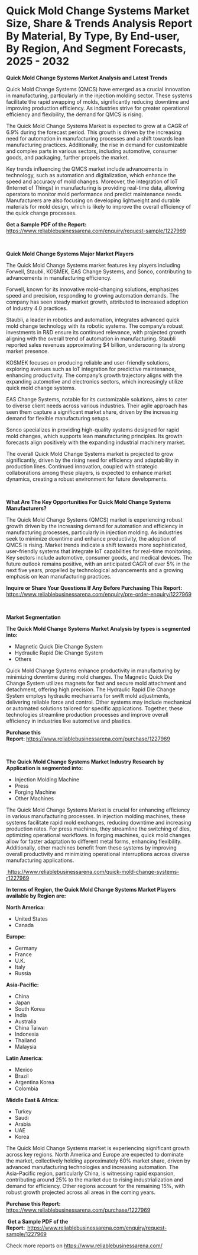 <p><h1>Quick Mold Change Systems Market Size, Share & Trends Analysis Report By Material, By Type, By End-user, By Region, And Segment Forecasts, 2025 - 2032</h1></p><p><strong>Quick Mold Change Systems Market Analysis and Latest Trends</strong></p>
<p><p>Quick Mold Change Systems (QMCS) have emerged as a crucial innovation in manufacturing, particularly in the injection molding sector. These systems facilitate the rapid swapping of molds, significantly reducing downtime and improving production efficiency. As industries strive for greater operational efficiency and flexibility, the demand for QMCS is rising.</p><p>The Quick Mold Change Systems Market is expected to grow at a CAGR of 6.9% during the forecast period. This growth is driven by the increasing need for automation in manufacturing processes and a shift towards lean manufacturing practices. Additionally, the rise in demand for customizable and complex parts in various sectors, including automotive, consumer goods, and packaging, further propels the market.</p><p>Key trends influencing the QMCS market include advancements in technology, such as automation and digitalization, which enhance the speed and accuracy of mold changes. Moreover, the integration of IoT (Internet of Things) in manufacturing is providing real-time data, allowing operators to monitor mold performance and predict maintenance needs. Manufacturers are also focusing on developing lightweight and durable materials for mold design, which is likely to improve the overall efficiency of the quick change processes.</p></p>
<p><strong>Get a Sample PDF of the Report:&nbsp;</strong> <a href="https://www.reliablebusinessarena.com/enquiry/request-sample/1227969?utm_campaign=3272&utm_medium=2&utm_source=Github&utm_content=ia&utm_term=09042025&utm_id=quick-mold-change-systems">https://www.reliablebusinessarena.com/enquiry/request-sample/1227969</a></p>
<p>&nbsp;</p>
<p><strong>Quick Mold Change Systems Major Market Players</strong></p>
<p><p>The Quick Mold Change Systems market features key players including Forwell, Staubli, KOSMEK, EAS Change Systems, and Sonco, contributing to advancements in manufacturing efficiency. </p><p>Forwell, known for its innovative mold-changing solutions, emphasizes speed and precision, responding to growing automation demands. The company has seen steady market growth, attributed to increased adoption of Industry 4.0 practices. </p><p>Staubli, a leader in robotics and automation, integrates advanced quick mold change technology with its robotic systems. The company’s robust investments in R&D ensure its continued relevance, with projected growth aligning with the overall trend of automation in manufacturing. Staubli reported sales revenues approximating $4 billion, underscoring its strong market presence.</p><p>KOSMEK focuses on producing reliable and user-friendly solutions, exploring avenues such as IoT integration for predictive maintenance, enhancing productivity. The company’s growth trajectory aligns with the expanding automotive and electronics sectors, which increasingly utilize quick mold change systems.</p><p>EAS Change Systems, notable for its customizable solutions, aims to cater to diverse client needs across various industries. Their agile approach has seen them capture a significant market share, driven by the increasing demand for flexible manufacturing setups.</p><p>Sonco specializes in providing high-quality systems designed for rapid mold changes, which supports lean manufacturing principles. Its growth forecasts align positively with the expanding industrial machinery market.</p><p>The overall Quick Mold Change Systems market is projected to grow significantly, driven by the rising need for efficiency and adaptability in production lines. Continued innovation, coupled with strategic collaborations among these players, is expected to enhance market dynamics, creating a robust environment for future developments.</p></p>
<p>&nbsp;</p>
<p><strong>What Are The Key Opportunities For Quick Mold Change Systems Manufacturers?</strong></p>
<p><p>The Quick Mold Change Systems (QMCS) market is experiencing robust growth driven by the increasing demand for automation and efficiency in manufacturing processes, particularly in injection molding. As industries seek to minimize downtime and enhance productivity, the adoption of QMCS is rising. Market trends indicate a shift towards more sophisticated, user-friendly systems that integrate IoT capabilities for real-time monitoring. Key sectors include automotive, consumer goods, and medical devices. The future outlook remains positive, with an anticipated CAGR of over 5% in the next five years, propelled by technological advancements and a growing emphasis on lean manufacturing practices.</p></p>
<p><strong>Inquire or Share Your Questions If Any Before Purchasing This Report:</strong> <a href="https://www.reliablebusinessarena.com/enquiry/pre-order-enquiry/1227969?utm_campaign=3272&utm_medium=2&utm_source=Github&utm_content=ia&utm_term=09042025&utm_id=quick-mold-change-systems">https://www.reliablebusinessarena.com/enquiry/pre-order-enquiry/1227969</a></p>
<p>&nbsp;</p>
<p><strong>Market Segmentation</strong></p>
<p><strong>The Quick Mold Change Systems Market Analysis by types is segmented into:</strong></p>
<p><ul><li>Magnetic Quick Die Change System</li><li>Hydraulic Rapid Die Change System</li><li>Others</li></ul></p>
<p><p>Quick Mold Change Systems enhance productivity in manufacturing by minimizing downtime during mold changes. The Magnetic Quick Die Change System utilizes magnets for fast and secure mold attachment and detachment, offering high precision. The Hydraulic Rapid Die Change System employs hydraulic mechanisms for swift mold adjustments, delivering reliable force and control. Other systems may include mechanical or automated solutions tailored for specific applications. Together, these technologies streamline production processes and improve overall efficiency in industries like automotive and plastics.</p></p>
<p><strong>Purchase this Report:&nbsp;</strong><a href="https://www.reliablebusinessarena.com/purchase/1227969?utm_campaign=3272&utm_medium=2&utm_source=Github&utm_content=ia&utm_term=09042025&utm_id=quick-mold-change-systems">https://www.reliablebusinessarena.com/purchase/1227969</a></p>
<p>&nbsp;</p>
<p><strong>The Quick Mold Change Systems Market Industry Research by Application is segmented into:</strong></p>
<p><ul><li>Injection Molding Machine</li><li>Press</li><li>Forging Machine</li><li>Other Machines</li></ul></p>
<p><p>The Quick Mold Change Systems Market is crucial for enhancing efficiency in various manufacturing processes. In injection molding machines, these systems facilitate rapid mold exchanges, reducing downtime and increasing production rates. For press machines, they streamline the switching of dies, optimizing operational workflows. In forging machines, quick mold changes allow for faster adaptation to different metal forms, enhancing flexibility. Additionally, other machines benefit from these systems by improving overall productivity and minimizing operational interruptions across diverse manufacturing applications.</p></p>
<p><a href="https://www.reliablebusinessarena.com/quick-mold-change-systems-r1227969?utm_campaign=3272&utm_medium=2&utm_source=Github&utm_content=ia&utm_term=09042025&utm_id=quick-mold-change-systems">&nbsp;https://www.reliablebusinessarena.com/quick-mold-change-systems-r1227969</a></p>
<p><strong>In terms of Region, the Quick Mold Change Systems Market Players available by Region are:</strong></p>
<p>
    <p> <strong> North America: </strong>
        <ul>
            <li>United States</li>
            <li>Canada</li>
        </ul>
        </p> 
    <p> <strong> Europe: </strong>
        <ul>
            <li>Germany</li>
            <li>France</li>
            <li>U.K.</li>
            <li>Italy</li>
            <li>Russia</li>
        </ul>
        </p> 
    <p> <strong> Asia-Pacific: </strong>
        <ul>
            <li>China</li>
            <li>Japan</li>
            <li>South Korea</li>
            <li>India</li>
            <li>Australia</li>
            <li>China Taiwan</li>
            <li>Indonesia</li>
            <li>Thailand</li>
            <li>Malaysia</li>
        </ul>
        </p> 
    <p> <strong> Latin America: </strong>
        <ul>
            <li>Mexico</li>
            <li>Brazil</li>
            <li>Argentina Korea</li>
            <li>Colombia</li>
        </ul>
        </p> 
    <p> <strong> Middle East & Africa: </strong>
        <ul>
            <li>Turkey</li>
            <li>Saudi</li>
            <li>Arabia</li>
            <li>UAE</li>
            <li>Korea</li>
        </ul>
    </p>
    </p>
<p><p>The Quick Mold Change Systems market is experiencing significant growth across key regions. North America and Europe are expected to dominate the market, collectively holding approximately 60% market share, driven by advanced manufacturing technologies and increasing automation. The Asia-Pacific region, particularly China, is witnessing rapid expansion, contributing around 25% to the market due to rising industrialization and demand for efficiency. Other regions account for the remaining 15%, with robust growth projected across all areas in the coming years.</p></p>
<p><strong>Purchase this Report: </strong><a href="https://www.reliablebusinessarena.com/purchase/1227969?utm_campaign=3272&utm_medium=2&utm_source=Github&utm_content=ia&utm_term=09042025&utm_id=quick-mold-change-systems">https://www.reliablebusinessarena.com/purchase/1227969</a></p>
<p>&nbsp;<strong>Get a Sample PDF of the Report:&nbsp;&nbsp;</strong><a href="https://www.reliablebusinessarena.com/enquiry/request-sample/1227969?utm_campaign=3272&utm_medium=2&utm_source=Github&utm_content=ia&utm_term=09042025&utm_id=quick-mold-change-systems">https://www.reliablebusinessarena.com/enquiry/request-sample/1227969</a></p>
<p><strong></strong></p>
<p>Check more reports on <a href="https://www.reliablebusinessarena.com/?utm_campaign=3272&utm_medium=2&utm_source=Github&utm_content=ia&utm_term=09042025&utm_id=quick-mold-change-systems">https://www.reliablebusinessarena.com/</a></p>